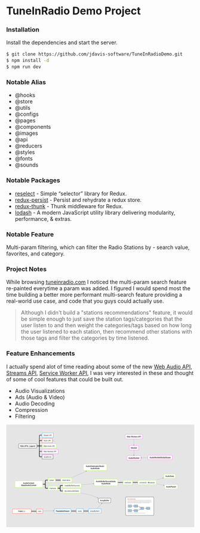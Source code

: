 # TuneInRadio Demo Project

### Installation

Install the dependencies and start the server.

```sh
$ git clone https://github.com/jdavis-software/TuneInRadioDemo.git
$ npm install -d
$ npm run dev
```

### Notable Alias

* @hooks
* @store
* @utils
* @configs
* @pages
* @components
* @images
* @api
* @reducers
* @styles
* @fonts
* @sounds

### Notable Packages

* [reselect] - Simple “selector” library for Redux.
* [redux-persist] - Persist and rehydrate a redux store.
* [redux-thunk] - Thunk middleware for Redux.
* [lodash] - A modern JavaScript utility library delivering modularity, performance, & extras.

### Notable Feature

Multi-param filtering, which can filter the Radio Stations by - search value, favorites, and category. 

### Project Notes

While browsing [tuneinradio.com] I noticed the multi-param search feature re-painted everytime a param was added. I figured I would spend most the time building a better more performant multi-search feature providing a real-world use case, and code that you guys could actually use.

>Although I didn't build a "stations recommendations" feature, it would be simple enough to just save the station tags/categories that the user listen to and then weight the categories/tags based on how long the user listened to each station, then recommend other stations with those tags and filter the categories by time listened.

### Feature Enhancements

I actually spend alot of time reading about some of the new [Web Audio API], [Streams API], [Service Worker API], I was very interested in these and thought of some of cool features that could be built out.

- Audio Visualizations
- Ads (Audio & Video)
- Audio Decoding 
- Compression
- Filtering

![title](app/core/images/graph.png)



[reselect]: <https://github.com/reduxjs/reselect>
[redux-persist]: <https://github.com/rt2zz/redux-persist>
[redux-thunk]: <https://github.com/reduxjs/redux-thunk>
[lodash]: <https://github.com/lodash/lodash>
[tuneinradio.com]: <https://tunein.com/radio/home/> 
[Web Audio API]: <https://developer.mozilla.org/en-US/docs/Web/API/Web_Audio_API>
[Streams API]: <https://developer.mozilla.org/en-US/docs/Web/API/Streams_API>
[Service Worker API]: <https://developer.mozilla.org/en-US/docs/Web/API/Service_Worker_API>
